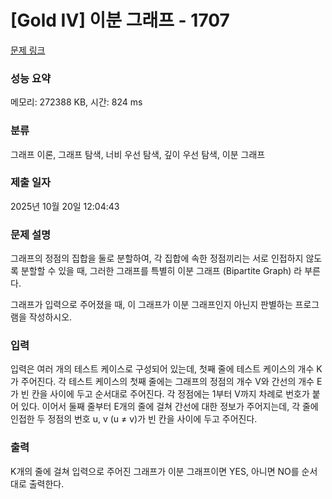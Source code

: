 # [Gold IV] 이분 그래프 - 1707 

[문제 링크](https://www.acmicpc.net/problem/1707) 

### 성능 요약

메모리: 272388 KB, 시간: 824 ms

### 분류

그래프 이론, 그래프 탐색, 너비 우선 탐색, 깊이 우선 탐색, 이분 그래프

### 제출 일자

2025년 10월 20일 12:04:43

### 문제 설명

<p>그래프의 정점의 집합을 둘로 분할하여, 각 집합에 속한 정점끼리는 서로 인접하지 않도록 분할할 수 있을 때, 그러한 그래프를 특별히 이분 그래프 (Bipartite Graph) 라 부른다.</p>

<p>그래프가 입력으로 주어졌을 때, 이 그래프가 이분 그래프인지 아닌지 판별하는 프로그램을 작성하시오.</p>

### 입력 

 <p>입력은 여러 개의 테스트 케이스로 구성되어 있는데, 첫째 줄에 테스트 케이스의 개수 K가 주어진다. 각 테스트 케이스의 첫째 줄에는 그래프의 정점의 개수 V와 간선의 개수 E가 빈 칸을 사이에 두고 순서대로 주어진다. 각 정점에는 1부터 V까지 차례로 번호가 붙어 있다. 이어서 둘째 줄부터 E개의 줄에 걸쳐 간선에 대한 정보가 주어지는데, 각 줄에 인접한 두 정점의 번호 u, v (u ≠ v)가 빈 칸을 사이에 두고 주어진다. </p>

### 출력 

 <p>K개의 줄에 걸쳐 입력으로 주어진 그래프가 이분 그래프이면 YES, 아니면 NO를 순서대로 출력한다.</p>

